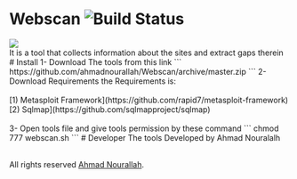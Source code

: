 # Webscan ![Build Status](http://webscan.esy.es/web.svg)<br>
<img src="http://webscan.esy.es/web.png">
<br>
It is a tool that collects information about the sites and extract gaps therein
# Install
1- Download The tools from this link 
```
https://github.com/ahmadnourallah/Webscan/archive/master.zip
```
2- Download Requirements the Requirements is:<br>
<br>
[1) Metasploit Framework](https://github.com/rapid7/metasploit-framework)<br>
[2) Sqlmap](https://github.com/sqlmapproject/sqlmap)<br>
<br>
3- Open tools file and give tools permission by these command
```
chmod 777 webscan.sh
```
# Developer
The tools Developed by Ahmad Nouralalh<br>
<br>

All rights reserved [Ahmad Nourallah](https://www.facebook.com/ahmadnurallah).
